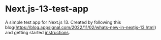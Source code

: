 # Next.js-13-test-app

A simple test app for Next.js 13. Created by following this blog(<https://blog.appsignal.com/2022/11/02/whats-new-in-nextjs-13.html>) and getting started [instructions](https://beta.nextjs.org/docs/installation).

